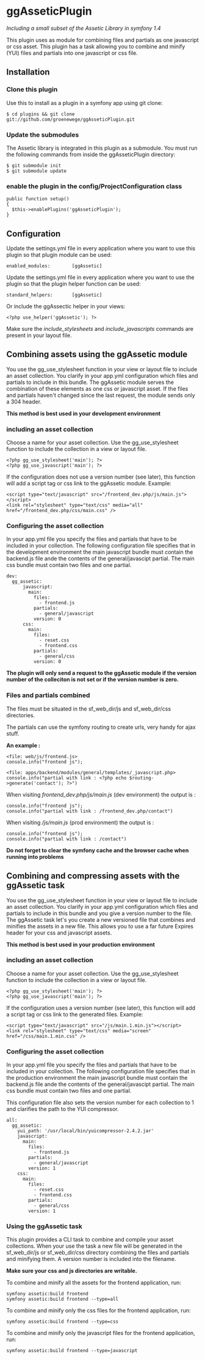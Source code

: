 # ggAsseticPlugin #

*Including a small subset of the Assetic Library in symfony 1.4*

This plugin uses as module for combining files and partials as one javascript or css asset.
This plugin has a task allowing you to combine and minify (YUI) files and partials into one javascript or css file. 

## Installation ##

### Clone this plugin  ###

Use this to install as a plugin in a symfony app using git clone:

	$ cd plugins && git clone git://github.com/groenewege/ggAsseticPlugin.git

### Update the submodules ###

The Assetic library is integrated in this plugin as a submodule. 
You must run the following commands from inside the ggAsseticPlugin directory:

	$ git submodule init
	$ git submodule update

### enable the plugin in the config/ProjectConfiguration class ###

    public function setup()
    {
      $this->enablePlugins('ggAsseticPlugin');
    }


## Configuration ##

Update the settings.yml file in every application where you want to use this plugin so that plugin module can be used:

    enabled_modules:        [ggAssetic]

Update the settings.yml file in every application where you want to use the plugin so that the plugin helper function can be used:

    standard_helpers:       [ggAssetic]

Or include the ggAssectic helper in your views:
    
    <?php use_helper('ggAssetic'); ?>

Make sure the *include_stylesheets* and *include_javascripts* commands are present in your layout file.


## Combining assets using the ggAssetic module ##

You use the gg_use_stylesheet function in your view or layout file to include an asset collection.
You clarify in your app.yml configuration which files and partials to include in this bundle.
The ggAssetic module serves the combination of these elements as one css or javascript asset.
If the files and partials haven't changed since the last request, the module sends only a 304 header.

**This method is best used in your development environment**

### including an asset collection ###

Choose a name for your asset collection.
Use the gg_use_stylesheet function to include the collection in a view or layout file.

    <?php gg_use_stylesheet('main'); ?>
    <?php gg_use_javascript('main'); ?>

If the configuration does not use a version number (see later), this function will add a script tag or css link to the ggAssetic module. Example:
    
    <script type="text/javascript" src="/frontend_dev.php/js/main.js"></script>
    <link rel="stylesheet" type="text/css" media="all" href="/frontend_dev.php/css/main.css" />

### Configuring the asset collection ###

In your app.yml file you specify the files and partials that have to be included in your collection.
The following configuration file specifies that in the development environment the main javascript bundle must contain the backend.js file ande the contents of the general/javascipt partial.
The main css bundle must contain two files and one partial.

    dev:
      gg_assetic:
          javascript:
            main:
              files:
                - frontend.js
              partials:
                - general/javascript
              version: 0
          css:
            main:
              files:
                - reset.css
                - frontend.css
              partials:
                - general/css
              version: 0


**The plugin will only send a request to the ggAssetic module if the version number of the colleciton is not set or if the version number is zero.**

### Files and partials combined ###

The files must be situated in the sf_web_dir/js and sf_web_dir/css directories.

The partials can use the symfony routing to create urls, very handy for ajax stuff.

**An example :**
    
    <file: web/js/frontend.js>
    console.info("frontend js");
    
    <file: apps/backend/modules/general/templates/_javascript.php>
    console.info("partial with link : <?php echo $routing->generate('contact'); ?>")

When visiting *frontend_dev.php/js/main.js* (dev environment) the output is :
    
    console.info("frontend js");
    console.info("partial with link : /frontend_dev.php/contact")

When visiting */js/main.js* (prod environment) the output is :
    
    console.info("frontend js");
    console.info("partial with link : /contact")

**Do not forget to clear the symfony cache and the browser cache when running into problems**


## Combining and compressing assets with the ggAssetic task ##

You use the gg_use_stylesheet function in your view or layout file to include an asset collection.
You clarify in your app.yml configuration which files and partials to include in this bundle and you give a version number to the file.
The ggAssetic task let's you create a new versioned file that combines and minifies the assets in a new file. This allows you to use a far future Expires header for your css and javascript assets.

**This method is best used in your production environment**

### including an asset collection ###

Choose a name for your asset collection.
Use the gg_use_stylesheet function to include the collection in a view or layout file.

    <?php gg_use_stylesheet('main'); ?>
    <?php gg_use_javascript('main'); ?>

If the configuration uses a version number (see later), this function will add a script tag or css link to the generated files. Example:
    
    <script type="text/javascript" src="/js/main.1.min.js"></script>
    <link rel="stylesheet" type="text/css" media="screen" href="/css/main.1.min.css" />

### Configuring the asset collection ###

In your app.yml file you specify the files and partials that have to be included in your collection.
The following configuration file specifies that in the production environment the main javascript bundle must contain the backend.js file ande the contents of the general/javascipt partial.
The main css bundle must contain two files and one partial.

This configuration file also sets the version number for each collection to 1 and clarifies the path to the YUI compressor.

    all:
      gg_assetic:
        yui_path: '/usr/local/bin/yuicompressor-2.4.2.jar'
        javascript:
          main:
            files:
              - frontend.js
            partials:
              - general/javascript
            version: 1
        css:
          main:
            files:
              - reset.css
              - frontend.css
            partials:
              - general/css
            version: 1

### Using the ggAssetic task ###

This plugin provides a CLI task to combine and compile your asset collections.
When your use the task a new file will be generated in the sf_web_dir/js or sf_web_dir/css directory combining the files and partials and minifying them. A version number is included into the filename.

**Make sure your css and js directories are writable.**

To combine and minify all the assets for the frontend application, run:
    
    symfony assetic:build frontend
    symfony assetic:build frontend --type=all
    
To combine and minify only the css files for the frontend application, run:
    
    symfony assetic:build frontend --type=css

To combine and minify only the javascript files for the frontend application, run:
    
    symfony assetic:build frontend --type=javascript